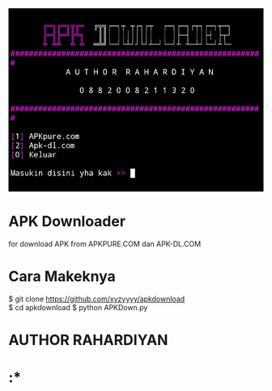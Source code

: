 <img src='https://github.com/xyzyyyy/apkdownload/blob/master/apkdownload.jpg'/>

# APK Downloader
for download APK from APKPURE.COM dan APK-DL.COM

# Cara Makeknya
$ git clone https://github.com/xyzyyyy/apkdownload<br>
$ cd apkdownload
$ python APKDown.py

# AUTHOR RAHARDIYAN 
# :*
